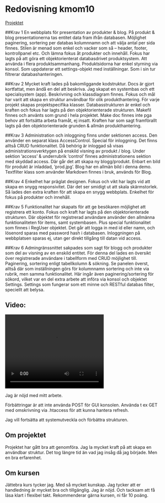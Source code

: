 ---
---
Redovisning kmom10
=========================

<a href=http://www.student.bth.se/~ylsj11/dbwebb-kurser/oophp/me/kmom10/proj/redovisa/htdocs/> Projektet </a>

##Krav 1
En webbplats för presentation av produkter & blog. På produkt & blog presentationerna tas entitet data fram ifrån databasen. Möjlighet paginering, sortering per databas kolumnnamn och att välja antal per sida finnes.
Stilen är menad som enkel och vacker som så – header, footer, kontrollpanel etc. Och lämna fokus åt produkter och innehåll.
Fokus har lagts på att göra ett objektorienterat databasdrivet produktsystem. Att använda i flera produktsammanhang. Produktsidorna har enkel styrning via konsol. Som uppdaterar ett settings-objekt med inställningar. Som i sin tur filtrerar databashanteringen.

##Krav 2
Mycket kraft lades på bakomliggande kodstruktur. Docs är gjort kortfattat, men ändå en del att beskriva. Jag skapat en systembas och ett specialsystem (app). Beskrivning och klassdiagram finnes. Fokus och mål har varit att skapa en struktur användbar för olik produkthantering. För varje projekt skapas projektspecifika klasser.
Databasstrukturen är enkel och kraften och fokus har lagts på den objektorienterade strukturen.
Makefil finnes och använts som grund i hela projektet.
Make doc finnes inte pga behov att fortsätta arbeta framåt, ej insatt.
Kraften har som sagt framförallt lagts på den objektorienterade grunden & allmän produkthantering.

##Krav 3
Administration och inloggning finns under sektionen access. Den använder en separat klass AccessControl. Special för inloggning.
Det finns alltså CRUD funktionalitet.
Då behörig är inloggad så visas administrationsverktygen på enskild visning av produkt / blog.
Under sektion ’access’ & underrubrik ’control’ finnes administrationens sektion med skyddad access. Där går det att skapa ny blogg/produkt. Enbart en bild för produkt är inladdad, ’prod.jpg’. Blog har en allmän bild i denna demo.
Textfilter klass som använder Markdown finnes i bruk, används för Blog.

##Krav 4
Enkelhet har präglat designen. Fokus och vikt har lagts vid att skapa en snygg responsivitet. Där det ser smidigt ut att skala skärmstorlek. Så lades den extra kraften för att skapa en snygg webbplats. Enkelhet för fokus på produkter och innehåll.

##Krav 5
Funktionalitet har skapats för att ge besökaren möjlighet att registrera ett konto. Fokus och kraft har lagts på den objektorienterade strukturen. Där objektet för registrerad användare använder den allmänna funktionaliteten för items, samt systembasen. Plus special funktionalitet som finnes i RegUser objektet. Det går att logga in med id eller namn, och lösenord sparas med password hash i databasen.
Inloggningen på webbplatsen sparas ej, utan ger direkt tillgång till datan vid access.

##Krav 6
Admingränssnittet sakpades som sagt för blogg och produkter som del av visning av en enskild entitet.
För denna del lades en översikt över registrerade användare i tabellform med CRUD möjlighet till. Paginering, sortering enligt tabellkolumn & sökning. Se panelen överst, alltså där som inställningen görs för kolumnnamn sortering och inte via rubrik, men samma funktionalitet. Här ingår även paginering/sortering för sökord, vilket var en del extra arbete att införa via konsol och objektet Settings. Settings som fungerar som ett minne och RESTful databas filter, speciellt att belysa.


## Video:
<video width="320" height="240" controls>
  <source src="../video/BTHprojekt2021.mp4" type="video/mp4">
  Your browser does not support the video tag.
</video>

Jag är nöjd med mitt arbete.

Förbättringar är att inte använda POST för
GUI konsolen. Använda t ex GET med omskrivning via .htaccess för att kunna
hantera refresh.

Jag vill fortsätta att systemutveckla och förbättra strukturen.

## Om projektet
Projektet har gått bra att genomföra. Jag la mycket kraft på att skapa
en användbar struktur. Det tog längre tid än vad jag insåg då jag började.
Men en bra erfarenhet.

## Om kursen
Jättebra kurs tycker jag. Med så mycket kunskap. Jag tycker att er handledning
är mycket bra och tillgänglig. Jag är nöjd. Och tacksam att få läsa klart
i flexibel takt. Rekommenderar gärna kursen, ni får 10 poäng.
